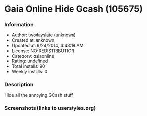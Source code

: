 # Gaia Online Hide Gcash (105675)

### Information
- Author: twodayslate (unknown)
- Created at: unknown
- Updated at: 9/24/2014, 4:43:19 AM
- License: NO-REDISTRIBUTION
- Category: gaiaonline
- Rating: undefined
- Total installs: 90
- Weekly installs: 0


### Description
Hide all the annoying GCash stuff


### Screenshots (links to userstyles.org)



